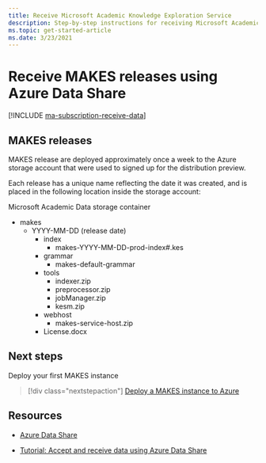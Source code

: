 ```yaml
---
title: Receive Microsoft Academic Knowledge Exploration Service
description: Step-by-step instructions for receiving Microsoft Academic Knowledge Exploration Service using Azure Data Share
ms.topic: get-started-article
ms.date: 3/23/2021
---
```


# Receive MAKES releases using Azure Data Share

[!INCLUDE [ma-subscription-receive-data](../includes/ma-subscription-receive-data.md)]

## MAKES releases

MAKES release are deployed approximately once a week to the Azure storage account that were used to signed up for the distribution preview.

Each release has a unique name reflecting the date it was created, and is placed in the following location inside the storage account:

Microsoft Academic Data storage container
- makes
  - YYYY-MM-DD (release date)
    - index
      - makes-YYYY-MM-DD-prod-index#.kes
    - grammar
      - makes-default-grammar
    - tools
      - indexer.zip
      - preprocessor.zip
      - jobManager.zip
      - kesm.zip
    - webhost
      - makes-service-host.zip
    - License.docx

## Next steps

Deploy your first MAKES instance 
> [!div class="nextstepaction"]
>[Deploy a MAKES instance to Azure](get-started-create-api-instances.md)


## Resources

* [Azure Data Share](https://azure.microsoft.com/services/data-share/)

* [Tutorial: Accept and receive data using Azure Data Share](https://docs.microsoft.com/azure/data-share/subscribe-to-data-share)
